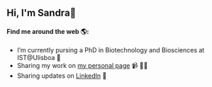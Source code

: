 ## Hi, I'm Sandra👋

#### Find me around the web 🌎: 
- I’m currently pursing a PhD in Biotechnology and Biosciences at IST@Ulisboa 🔭
- Sharing my work on <a href="https://www.linkedin.com/in/sandragodinhosilva/">my personal page</a> 📹 ✍🏾
- Sharing updates on <a href="https://www.linkedin.com/in/sandragodinhosilva/">LinkedIn</a> 💼

<!--
**sandragodinhosilva/sandragodinhosilva** is a ✨ _special_ ✨ repository because its `README.md` (this file) appears on your GitHub profile.
